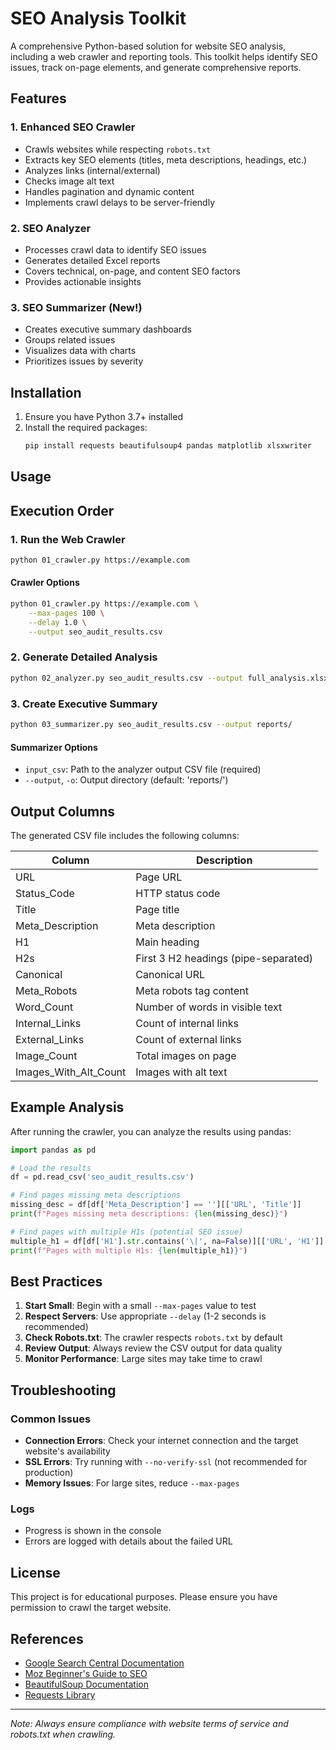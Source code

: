 # SEO Analysis Toolkit

A comprehensive Python-based solution for website SEO analysis, including a web crawler and reporting tools. This toolkit helps identify SEO issues, track on-page elements, and generate comprehensive reports.

## Features

### 1. Enhanced SEO Crawler
- Crawls websites while respecting `robots.txt`
- Extracts key SEO elements (titles, meta descriptions, headings, etc.)
- Analyzes links (internal/external)
- Checks image alt text
- Handles pagination and dynamic content
- Implements crawl delays to be server-friendly

### 2. SEO Analyzer
- Processes crawl data to identify SEO issues
- Generates detailed Excel reports
- Covers technical, on-page, and content SEO factors
- Provides actionable insights

### 3. SEO Summarizer (New!)
- Creates executive summary dashboards
- Groups related issues
- Visualizes data with charts
- Prioritizes issues by severity

## Installation

1. Ensure you have Python 3.7+ installed
2. Install the required packages:
   ```bash
   pip install requests beautifulsoup4 pandas matplotlib xlsxwriter
   ```

## Usage

## Execution Order

### 1. Run the Web Crawler
```bash
python 01_crawler.py https://example.com
```

#### Crawler Options
```bash
python 01_crawler.py https://example.com \
    --max-pages 100 \
    --delay 1.0 \
    --output seo_audit_results.csv
```

### 2. Generate Detailed Analysis
```bash
python 02_analyzer.py seo_audit_results.csv --output full_analysis.xlsx
```

### 3. Create Executive Summary
```bash
python 03_summarizer.py seo_audit_results.csv --output reports/
```

#### Summarizer Options
- `input_csv`: Path to the analyzer output CSV file (required)
- `--output`, `-o`: Output directory (default: 'reports/')

## Output Columns

The generated CSV file includes the following columns:

| Column | Description |
|--------|-------------|
| URL | Page URL |
| Status_Code | HTTP status code |
| Title | Page title |
| Meta_Description | Meta description |
| H1 | Main heading |
| H2s | First 3 H2 headings (pipe-separated) |
| Canonical | Canonical URL |
| Meta_Robots | Meta robots tag content |
| Word_Count | Number of words in visible text |
| Internal_Links | Count of internal links |
| External_Links | Count of external links |
| Image_Count | Total images on page |
| Images_With_Alt_Count | Images with alt text |

## Example Analysis

After running the crawler, you can analyze the results using pandas:

```python
import pandas as pd

# Load the results
df = pd.read_csv('seo_audit_results.csv')

# Find pages missing meta descriptions
missing_desc = df[df['Meta_Description'] == ''][['URL', 'Title']]
print(f"Pages missing meta descriptions: {len(missing_desc)}")

# Find pages with multiple H1s (potential SEO issue)
multiple_h1 = df[df['H1'].str.contains('\|', na=False)][['URL', 'H1']]
print(f"Pages with multiple H1s: {len(multiple_h1)}")
```

## Best Practices

1. **Start Small**: Begin with a small `--max-pages` value to test
2. **Respect Servers**: Use appropriate `--delay` (1-2 seconds is recommended)
3. **Check Robots.txt**: The crawler respects `robots.txt` by default
4. **Review Output**: Always review the CSV output for data quality
5. **Monitor Performance**: Large sites may take time to crawl

## Troubleshooting

### Common Issues
- **Connection Errors**: Check your internet connection and the target website's availability
- **SSL Errors**: Try running with `--no-verify-ssl` (not recommended for production)
- **Memory Issues**: For large sites, reduce `--max-pages`

### Logs
- Progress is shown in the console
- Errors are logged with details about the failed URL

## License

This project is for educational purposes. Please ensure you have permission to crawl the target website.

## References

- [Google Search Central Documentation](https://developers.google.com/search/docs)
- [Moz Beginner's Guide to SEO](https://moz.com/beginners-guide-to-seo)
- [BeautifulSoup Documentation](https://www.crummy.com/software/BeautifulSoup/bs4/doc/)
- [Requests Library](https://docs.python-requests.org/)

---
*Note: Always ensure compliance with website terms of service and robots.txt when crawling.*
